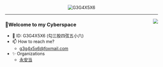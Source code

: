 <p align="center">
  <img src="https://user-images.githubusercontent.com/87740076/157384633-7bd0c8fc-d17a-4765-9919-01c1bd6924a6.jpg" alt="G3G4X5X6"/>
</p>
<!-- ![GitHub](https://user-images.githubusercontent.com/87740076/157384633-7bd0c8fc-d17a-4765-9919-01c1bd6924a6.jpg) -->
<!-- ![eye](https://user-images.githubusercontent.com/87740076/157384527-cff55389-f678-4bc8-b120-f4299130d690.png) -->
<!-- ![dragoncat](https://user-images.githubusercontent.com/87740076/157384425-d055bc74-2cda-4c07-b853-43230e3bb5aa.jpg) -->
<!-- ![gg](https://user-images.githubusercontent.com/87740076/156927413-741f8725-91ba-44ea-9586-df4716caf162.png) -->

---
<img align="right" src="https://github-readme-stats.vercel.app/api?username=G3G4X5X6" />

### 🍻Welcome to my Cyberspace
- 👋 ID: G3G4X5X6 (勾三股四弦五小六)
- 📫 How to reach me?
  - g3g4x5x6@foxmail.com
- ✨ Organizations
  - [永安当](https://github.com/Yong-An-Dang)

<!-- [![G3G4X5X6's GitHub stats](https://github-readme-stats.vercel.app/api?username=G3G4X5X6)](https://github.com/anuraghazra/github-readme-stats) -->

<!---
G3G4X5X6/G3G4X5X6 is a ✨ special ✨ repository because its `README.md` (this file) appears on your GitHub profile.
You can click the Preview link to take a look at your changes.
--->

